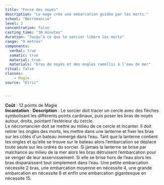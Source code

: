 ```yaml
---
title: "Force des noyés"
description: "Le mage crée une embarcation guidée par les morts."
school: "Nécromancie"
level: 2
concentration: false
casting_time: "30 minutes"
duration: "Jusqu’à ce que le sorcier libère les morts"
range: "9 mètres"
components:
  verbal: true
  somatic: true
  material: true
  materials: "bras de noyés et des ongles ramollis à l'eau de mer"
ritual: false
classes:
    - Magie
source: "Elric"


---
```

**Coût** : 12 points de Magie  
**Incantation** : 
**Description** : Le sorcier doit tracer un cercle avec des flèches symbolisant les différents points cardinaux, puis poser les bras de noyés autour, droits, pointant l’extérieur du cercle.   
Le nécromancien doit se mettre au milieu de ce cercle et incanter. Il doit retirer les ongles des morts, les mettre dans une lanterne et fixer les bras sur les côtés d'un bateau immergé dans l’eau. Tant que la lanterne contient les ongles et qu’elle se trouve sur le bateau alors l’embarcation se déplace toute seule sur les ordres du sorcier. Si jamais la lanterne se brise par malchance au milieu de la mer alors les bras détruisent l’embarcation pour se venger de leur asservissement. Si elle se brise hors de l’eau alors les bras disparaissent tout simplement dans l’eau. Une petite embarcation nécessite 2 bras, une embarcation moyenne en nécessite 4, une grande embarcation en nécessite 8 et enfin une embarcation gigantesque en nécessite 15.
